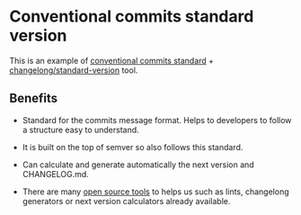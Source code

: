 # Conventional commits standard version

This is an example of [conventional commits standard](https://www.conventionalcommits.org/en/v1.0.0/) + [changelong/standard-version](https://github.com/conventional-changelog/standard-version) tool.

## Benefits

- Standard for the commits message format. Helps to developers to follow a structure
 easy to understand.

- It is built on the top of semver so also follows this standard.

- Can calculate and generate automatically the next version and CHANGELOG.md.

- There are many [open source tools](https://www.conventionalcommits.org/en/about/) to helps us such as lints, changelong generators or next version calculators already available.